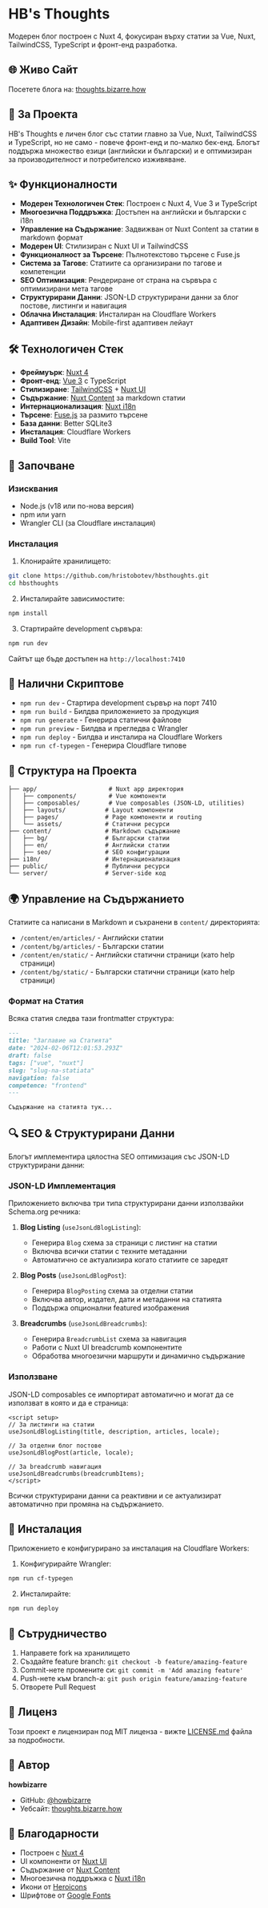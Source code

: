 # HB's Thoughts

Модерен блог построен с Nuxt 4, фокусиран върху статии за Vue, Nuxt, TailwindCSS, TypeScript и фронт-енд разработка.

## 🌐 Живо Сайт

Посетете блога на: [thoughts.bizarre.how](https://thoughts.bizarre.how)

## 📖 За Проекта

HB's Thoughts е личен блог със статии главно за Vue, Nuxt, TailwindCSS и TypeScript, но не само - повече фронт-енд и по-малко бек-енд. Блогът поддържа множество езици (английски и български) и е оптимизиран за производителност и потребителско изживяване.

## ✨ Функционалности

- **Модерен Технологичен Стек**: Построен с Nuxt 4, Vue 3 и TypeScript
- **Многоезична Поддръжка**: Достъпен на английски и български с i18n
- **Управление на Съдържание**: Задвижван от Nuxt Content за статии в markdown формат
- **Модерен UI**: Стилизиран с Nuxt UI и TailwindCSS
- **Функционалност за Търсене**: Пълнотекстово търсене с Fuse.js
- **Система за Тагове**: Статиите са организирани по тагове и компетенции
- **SEO Оптимизация**: Рендериране от страна на сървъра с оптимизирани мета тагове
- **Структурирани Данни**: JSON-LD структурирани данни за блог постове, листинги и навигация
- **Облачна Инсталация**: Инсталиран на Cloudflare Workers
- **Адаптивен Дизайн**: Mobile-first адаптивен лейаут

## 🛠 Технологичен Стек

- **Фреймуърк**: [Nuxt 4](https://nuxt.com/)
- **Фронт-енд**: [Vue 3](https://vuejs.org/) с TypeScript
- **Стилизиране**: [TailwindCSS](https://tailwindcss.com/) + [Nuxt UI](https://ui.nuxt.com/)
- **Съдържание**: [Nuxt Content](https://content.nuxt.com/) за markdown статии
- **Интернационализация**: [Nuxt i18n](https://i18n.nuxtjs.org/)
- **Търсене**: [Fuse.js](https://fusejs.io/) за размито търсене
- **База данни**: Better SQLite3
- **Инсталация**: Cloudflare Workers
- **Build Tool**: Vite

## 🚀 Започване

### Изисквания

- Node.js (v18 или по-нова версия)
- npm или yarn
- Wrangler CLI (за Cloudflare инсталация)

### Инсталация

1. Клонирайте хранилището:
```bash
git clone https://github.com/hristobotev/hbsthoughts.git
cd hbsthoughts
```

2. Инсталирайте зависимостите:
```bash
npm install
```

3. Стартирайте development сървъра:
```bash
npm run dev
```

Сайтът ще бъде достъпен на `http://localhost:7410`

## 📝 Налични Скриптове

- `npm run dev` - Стартира development сървър на порт 7410
- `npm run build` - Билдва приложението за продукция
- `npm run generate` - Генерира статични файлове
- `npm run preview` - Билдва и прегледва с Wrangler
- `npm run deploy` - Билдва и инсталира на Cloudflare Workers
- `npm run cf-typegen` - Генерира Cloudflare типове

## 📁 Структура на Проекта

```
├── app/                    # Nuxt app директория
│   ├── components/         # Vue компоненти
│   ├── composables/        # Vue composables (JSON-LD, utilities)
│   ├── layouts/           # Layout компоненти
│   ├── pages/             # Page компоненти и routing
│   └── assets/            # Статични ресурси
├── content/               # Markdown съдържание
│   ├── bg/                # Български статии
│   ├── en/                # Английски статии
│   ├── seo/               # SEO конфигурации
├── i18n/                  # Интернационализация
├── public/                # Публични ресурси
└── server/                # Server-side код
```

## 🌍 Управление на Съдържанието

Статиите са написани в Markdown и съхранени в `content/` директорията:

- `/content/en/articles/` - Английски статии
- `/content/bg/articles/` - Български статии
- `/content/en/static/` - Английски статични страници (като help страници)
- `/content/bg/static/` - Български статични страници (като help страници)

### Формат на Статия

Всяка статия следва тази frontmatter структура:

```markdown
---
title: "Заглавие на Статията"
date: "2024-02-06T12:01:53.293Z"
draft: false
tags: ["vue", "nuxt"]
slug: "slug-na-statiata"
navigation: false
competence: "frontend"
---

Съдържание на статията тук...
```

## 🔍 SEO & Структурирани Данни

Блогът имплементира цялостна SEO оптимизация със JSON-LD структурирани данни:

### JSON-LD Имплементация

Приложението включва три типа структурирани данни използвайки Schema.org речника:

1. **Blog Listing** (`useJsonLdBlogListing`):
   - Генерира `Blog` схема за страници с листинг на статии
   - Включва всички статии с техните метаданни
   - Автоматично се актуализира когато статиите се заредят

2. **Blog Posts** (`useJsonLdBlogPost`):
   - Генерира `BlogPosting` схема за отделни статии
   - Включва автор, издател, дати и метаданни на статията
   - Поддържа опционални featured изображения

3. **Breadcrumbs** (`useJsonLdBreadcrumbs`):
   - Генерира `BreadcrumbList` схема за навигация
   - Работи с Nuxt UI breadcrumb компонентите
   - Обработва многоезични маршрути и динамично съдържание

### Използване

JSON-LD composables се импортират автоматично и могат да се използват в която и да е страница:

```vue
<script setup>
// За листинги на статии
useJsonLdBlogListing(title, description, articles, locale);

// За отделни блог постове
useJsonLdBlogPost(article, locale);

// За breadcrumb навигация
useJsonLdBreadcrumbs(breadcrumbItems);
</script>
```

Всички структурирани данни са реактивни и се актуализират автоматично при промяна на съдържанието.

## 🚀 Инсталация

Приложението е конфигурирано за инсталация на Cloudflare Workers:

1. Конфигурирайте Wrangler:
```bash
npm run cf-typegen
```

2. Инсталирайте:
```bash
npm run deploy
```

## 🤝 Сътрудничество

1. Направете fork на хранилището
2. Създайте feature branch: `git checkout -b feature/amazing-feature`
3. Commit-нете промените си: `git commit -m 'Add amazing feature'`
4. Push-нете към branch-а: `git push origin feature/amazing-feature`
5. Отворете Pull Request

## 📄 Лиценз

Този проект е лицензиран под MIT лиценза - вижте [LICENSE.md](LICENSE.md) файла за подробности.

## 👤 Автор

**howbizarre**
- GitHub: [@howbizarre](https://github.com/howbizarre)
- Уебсайт: [thoughts.bizarre.how](https://thoughts.bizarre.how)

## 🙏 Благодарности

- Построен с [Nuxt 4](https://nuxt.com/)
- UI компоненти от [Nuxt UI](https://ui.nuxt.com/)
- Съдържание от [Nuxt Content](https://content.nuxt.com/)
- Многоезична поддръжка с [Nuxt i18n](https://i18n.nuxtjs.org/)
- Икони от [Heroicons](https://heroicons.com/)
- Шрифтове от [Google Fonts](https://fonts.google.com/)

